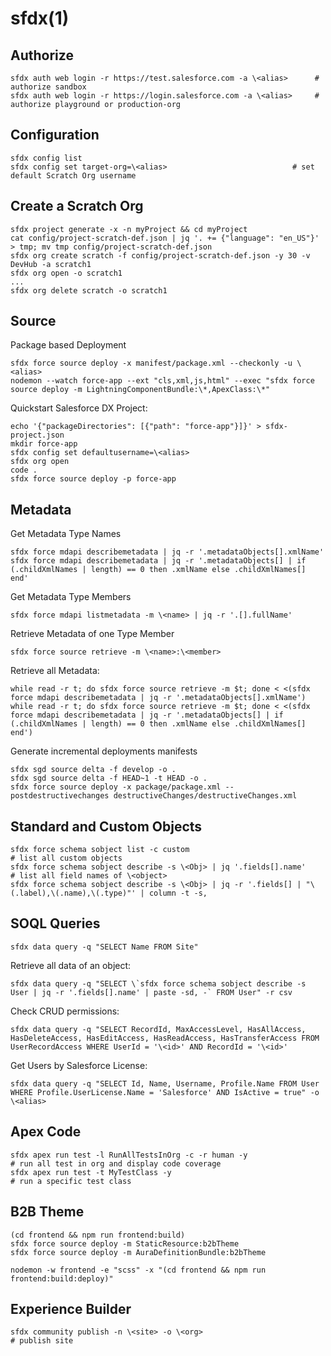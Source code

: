 # sfdx(1)

## Authorize

    sfdx auth web login -r https://test.salesforce.com -a \<alias>      # authorize sandbox
    sfdx auth web login -r https://login.salesforce.com -a \<alias>     # authorize playground or production-org

## Configuration

    sfdx config list
    sfdx config set target-org=\<alias>                            # set default Scratch Org username

## Create a Scratch Org

    sfdx project generate -x -n myProject && cd myProject
    cat config/project-scratch-def.json | jq '. += {"language": "en_US"}' > tmp; mv tmp config/project-scratch-def.json
    sfdx org create scratch -f config/project-scratch-def.json -y 30 -v DevHub -a scratch1
    sfdx org open -o scratch1
    ...
    sfdx org delete scratch -o scratch1

## Source

  Package based Deployment

    sfdx force source deploy -x manifest/package.xml --checkonly -u \<alias>
    nodemon --watch force-app --ext "cls,xml,js,html" --exec "sfdx force source deploy -m LightningComponentBundle:\*,ApexClass:\*"

  Quickstart Salesforce DX Project:

    echo '{"packageDirectories": [{"path": "force-app"}]}' > sfdx-project.json
    mkdir force-app
    sfdx config set defaultusername=\<alias>
    sfdx org open
    code .
    sfdx force source deploy -p force-app

## Metadata

  Get Metadata Type Names

    sfdx force mdapi describemetadata | jq -r '.metadataObjects[].xmlName'
    sfdx force mdapi describemetadata | jq -r '.metadataObjects[] | if (.childXmlNames | length) == 0 then .xmlName else .childXmlNames[] end'

  Get Metadata Type Members

    sfdx force mdapi listmetadata -m \<name> | jq -r '.[].fullName'

  Retrieve Metadata of one Type Member

    sfdx force source retrieve -m \<name>:\<member>

  Retrieve all Metadata:

    while read -r t; do sfdx force source retrieve -m $t; done < <(sfdx force mdapi describemetadata | jq -r '.metadataObjects[].xmlName')
    while read -r t; do sfdx force source retrieve -m $t; done < <(sfdx force mdapi describemetadata | jq -r '.metadataObjects[] | if (.childXmlNames | length) == 0 then .xmlName else .childXmlNames[] end')

  Generate incremental deployments manifests

    sfdx sgd source delta -f develop -o .
    sfdx sgd source delta -f HEAD~1 -t HEAD -o .
    sfdx force source deploy -x package/package.xml --postdestructivechanges destructiveChanges/destructiveChanges.xml

## Standard and Custom Objects

    sfdx force schema sobject list -c custom                                                # list all custom objects
    sfdx force schema sobject describe -s \<Obj> | jq '.fields[].name'                       # list all field names of \<object>
    sfdx force schema sobject describe -s \<Obj> | jq -r '.fields[] | "\(.label),\(.name),\(.type)"' | column -t -s,

## SOQL Queries

    sfdx data query -q "SELECT Name FROM Site"

  Retrieve all data of an object:

    sfdx data query -q "SELECT \`sfdx force schema sobject describe -s User | jq -r '.fields[].name' | paste -sd, -` FROM User" -r csv

  Check CRUD permissions:

    sfdx data query -q "SELECT RecordId, MaxAccessLevel, HasAllAccess, HasDeleteAccess, HasEditAccess, HasReadAccess, HasTransferAccess FROM UserRecordAccess WHERE UserId = '\<id>' AND RecordId = '\<id>'

  Get Users by Salesforce License:

    sfdx data query -q "SELECT Id, Name, Username, Profile.Name FROM User WHERE Profile.UserLicense.Name = 'Salesforce' AND IsActive = true" -o \<alias>

## Apex Code

    sfdx apex run test -l RunAllTestsInOrg -c -r human -y                            # run all test in org and display code coverage
    sfdx apex run test -t MyTestClass -y                                             # run a specific test class

## B2B Theme

    (cd frontend && npm run frontend:build)
    sfdx force source deploy -m StaticResource:b2bTheme
    sfdx force source deploy -m AuraDefinitionBundle:b2bTheme

    nodemon -w frontend -e "scss" -x "(cd frontend && npm run frontend:build:deploy)"

## Experience Builder

    sfdx community publish -n \<site> -o \<org>                                        # publish site

